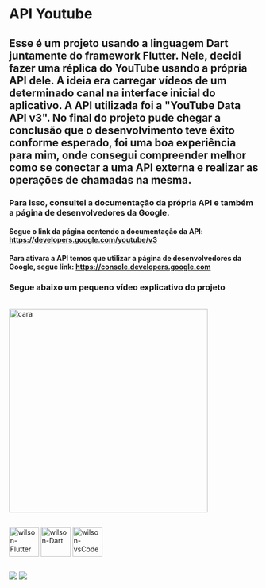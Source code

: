 # API Youtube

## Esse é um projeto usando a linguagem Dart juntamente do framework Flutter. Nele, decidi fazer uma réplica do YouTube usando a própria API dele. A ideia era carregar vídeos de um determinado canal na interface inicial do aplicativo. A API utilizada foi a "YouTube Data API v3". No final do projeto pude chegar a conclusão que o desenvolvimento teve êxito conforme esperado, foi uma boa experiência para mim, onde consegui compreender melhor como se conectar a uma API externa e realizar as operações de chamadas na mesma. 

### Para isso, consultei a documentação da própria API e também a página de desenvolvedores da Google.
#### Segue o link da página contendo a documentação da API: https://developers.google.com/youtube/v3
#### Para ativara a API temos que utilizar a página de desenvolvedores da Google, segue link: https://console.developers.google.com


### Segue abaixo um pequeno vídeo explicativo do projeto

<div style="display: inline_block"><br>
  <img align="center" alt="cara" height="410" width="400" src="https://cdn.discordapp.com/attachments/758866002968182795/932815037784027196/Cara.PNG"/>
</div>

##
<div clas="linguagens">
  <img align="center" alt="wilson-Flutter" height="60" width="60" src="https://cdn.jsdelivr.net/gh/devicons/devicon/icons/flutter/flutter-original.svg">
  <img align="center" alt="wilson-Dart" height="60" width="60" src="https://cdn.jsdelivr.net/gh/devicons/devicon/icons/dart/dart-original.svg">
  <img align="center" alt="wilson-vsCode" height="60" width="60" src="https://user-images.githubusercontent.com/674621/71187801-14e60a80-2280-11ea-94c9-e56576f76baf.png">
</div>

##
<div class="contato">
  <a href="https://www.linkedin.com/in/wilsonjuniordev/" target="_blank"><img src="https://img.shields.io/badge/LinkedIn-0077B5?style=for-the-badge&logo=linkedin&logoColor=white"    target="_blank"></a>
  <a href="wilsonraj@unipam.edu.br"><img src="https://img.shields.io/badge/Gmail-D14836?style=for-the-badge&logo=gmail&logoColor=white" target="_blank"></a>
</div>

